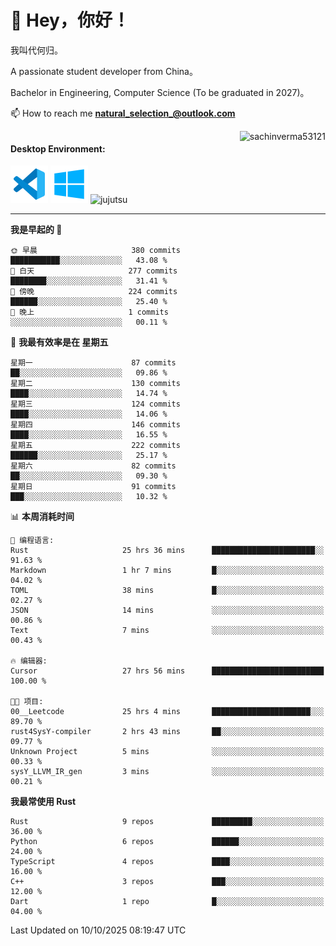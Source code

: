 # 👋 Hey，你好！

我叫代何归。

A passionate student developer from China。

Bachelor in Engineering, Computer Science (To be graduated in 2027)。

📫 How to reach me **natural_selection_@outlook.com**

<div style="display: flex; justify-content: space-between; align-items: flex-start;">
  <div>
    <h4>Desktop Environment: </h4>
    <span>
      <img style="margin: auto;" src="https://raw.githubusercontent.com/sachinverma53121/sachinverma53121/master/icons/vsc.png" alt=vs width="60" height="60"/>
      <img style="margin: auto;" src="https://raw.githubusercontent.com/sachinverma53121/sachinverma53121/master/icons/win10.png" alt=windows10 width="60" height="60"/>
      <img style="margin: auto;" src="https://img2023.cnblogs.com/blog/3292968/202505/3292968-20250515084111916-1835883071.png" alt=jujutsu width="60" height="60"/>
    </span>
  </div>
  <div>
    <img style="margin: auto;" src=https://github-readme-stats.vercel.app/api?username=Natural-selection1&show_icons=true alt=sachinverma53121 />
  </div>
</div>

---

<!--START_SECTION:waka-->
**我是早起的 🐤** 

```text
🌞 早晨                     380 commits         ███████████░░░░░░░░░░░░░░   43.08 % 
🌆 白天                     277 commits         ████████░░░░░░░░░░░░░░░░░   31.41 % 
🌃 傍晚                     224 commits         ██████░░░░░░░░░░░░░░░░░░░   25.40 % 
🌙 晚上                     1 commits           ░░░░░░░░░░░░░░░░░░░░░░░░░   00.11 % 
```
📅 **我最有效率是在 星期五** 

```text
星期一                      87 commits          ██░░░░░░░░░░░░░░░░░░░░░░░   09.86 % 
星期二                      130 commits         ████░░░░░░░░░░░░░░░░░░░░░   14.74 % 
星期三                      124 commits         ████░░░░░░░░░░░░░░░░░░░░░   14.06 % 
星期四                      146 commits         ████░░░░░░░░░░░░░░░░░░░░░   16.55 % 
星期五                      222 commits         ██████░░░░░░░░░░░░░░░░░░░   25.17 % 
星期六                      82 commits          ██░░░░░░░░░░░░░░░░░░░░░░░   09.30 % 
星期日                      91 commits          ███░░░░░░░░░░░░░░░░░░░░░░   10.32 % 
```


📊 **本周消耗时间** 

```text
💬 编程语言: 
Rust                     25 hrs 36 mins      ███████████████████████░░   91.63 % 
Markdown                 1 hr 7 mins         █░░░░░░░░░░░░░░░░░░░░░░░░   04.02 % 
TOML                     38 mins             █░░░░░░░░░░░░░░░░░░░░░░░░   02.27 % 
JSON                     14 mins             ░░░░░░░░░░░░░░░░░░░░░░░░░   00.86 % 
Text                     7 mins              ░░░░░░░░░░░░░░░░░░░░░░░░░   00.43 % 

🔥 编辑器: 
Cursor                   27 hrs 56 mins      █████████████████████████   100.00 % 

🐱‍💻 项目: 
00__Leetcode             25 hrs 4 mins       ██████████████████████░░░   89.70 % 
rust4SysY-compiler       2 hrs 43 mins       ██░░░░░░░░░░░░░░░░░░░░░░░   09.77 % 
Unknown Project          5 mins              ░░░░░░░░░░░░░░░░░░░░░░░░░   00.33 % 
sysY_LLVM_IR_gen         3 mins              ░░░░░░░░░░░░░░░░░░░░░░░░░   00.21 % 
```

**我最常使用 Rust** 

```text
Rust                     9 repos             █████████░░░░░░░░░░░░░░░░   36.00 % 
Python                   6 repos             ██████░░░░░░░░░░░░░░░░░░░   24.00 % 
TypeScript               4 repos             ████░░░░░░░░░░░░░░░░░░░░░   16.00 % 
C++                      3 repos             ███░░░░░░░░░░░░░░░░░░░░░░   12.00 % 
Dart                     1 repo              █░░░░░░░░░░░░░░░░░░░░░░░░   04.00 % 
```




 Last Updated on 10/10/2025 08:19:47 UTC
<!--END_SECTION:waka-->
